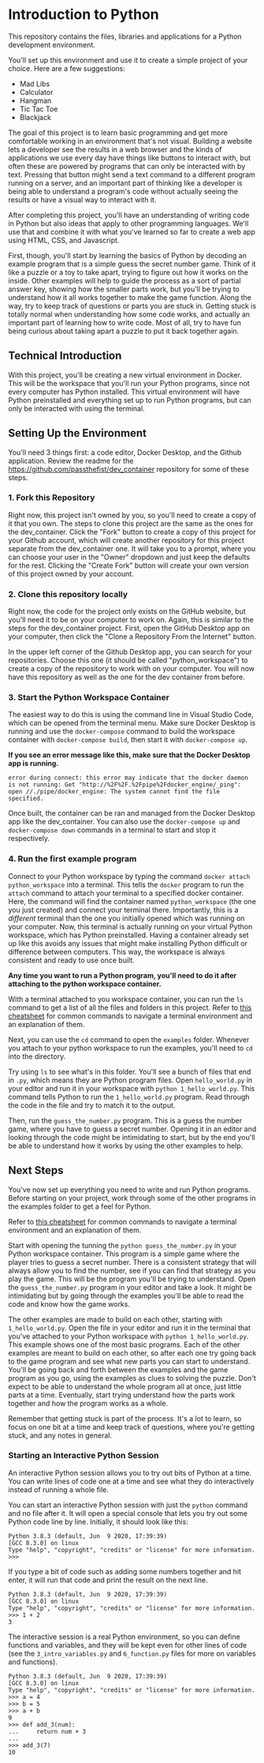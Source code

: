 # Introduction to Python

This repository contains the files, libraries and applications for a Python development environment.

You'll set up this environment and use it to create a simple project of your choice. Here are a few
suggestions:
- Mad Libs
- Calculator
- Hangman
- Tic Tac Toe
- Blackjack

The goal of this project is to learn basic programming and get more comfortable working in an 
environment that's not visual. Building a website lets a developer see the results in a web 
browser and the kinds of applications we use every day have things like buttons to interact with,
but often these are powered by programs that can only be interacted with by text. Pressing that
button might send a text command to a different program running on a server, and an important
part of thinking like a developer is being able to understand a program's code without actually
seeing the results or have a visual way to interact with it.

After completing this project, you'll have an understanding of writing code in Python but also
ideas that apply to other programming languages. We'll use that and combine it with what you've
learned so far to create a web app using HTML, CSS, and Javascript.

First, though, you'll start by learning the basics of Python by decoding an example program
that is a simple guess the secret number game. Think of it like a puzzle or a toy to take apart,
trying to figure out how it works on the inside. Other examples will help to guide the process
as a sort of partial answer key, showing how the smaller parts work, but you'll be trying to
understand how it all works together to make the game function. Along the way, try to keep
track of questions or parts you are stuck in. Getting stuck is totally normal when understanding
how some code works, and actually an important part of learning how to write code. Most of
all, try to have fun being curious about taking apart a puzzle to put it back together again.

## Technical Introduction ## 
With this project, you'll be creating a new virtual environment in Docker. This will be the
workspace that you'll run your Python programs, since not every computer has Python installed.
This virtual environment will have Python preinstalled and everything set up to run Python
programs, but can only be interacted with using the terminal.

## Setting Up the Environment ##

You'll need 3 things first: a code editor, Docker Desktop, and the Github application. Review the
readme for the https://github.com/passthefist/dev_container repository for some of these steps.

### 1. Fork this Repository ###

Right now, this project isn't owned by you, so you'll need to create a copy of it that you own. The
steps to clone this project are the same as the ones for the dev_container. Click the "Fork"
button to create a copy of this project for your Github account, which will create another repository
for this project separate from the dev_container one. It will take you to a prompt, where you can
choose your user in the "Owner" dropdown and just keep the defaults for the rest. Clicking the
"Create Fork" button will create your own version of this project owned by your account.

### 2. Clone this repository locally ###

Right now, the code for the project only exists on the GitHub website, but you'll need it to be
on your computer to work on. Again, this is similar to the steps for the dev_container project.
First, open the GitHub Desktop app on your computer, then click the "Clone a Repository From the Internet" button. 

In the upper left corner of the Github Desktop app, you can search for your repositories. Choose this
one (it should be called "python_workspace") to create a copy of the repository to work with on your computer. You will now have this repository as well as the one for the dev container from before.

### 3. Start the Python Workspace Container ###

The easiest way to do this is using the command line in Visual Studio Code, which can be opened from
the terminal menu. Make sure Docker Desktop is running and use the `docker-compose` command to build
the workspace container with `docker-compose build`, then start it with `docker-compose up`.

**If you see an error message like this, make sure that the Docker Desktop app is running.**

```
error during connect: this error may indicate that the docker daemon is not running: Get "http://%2F%2F.%2Fpipe%2Fdocker_engine/_ping": open //./pipe/docker_engine: The system cannot find the file specified.
```

Once built, the container can be ran and managed from the Docker Desktop app like the dev_container.
You can also use the `docker-compose up` and `docker-compose down` commands in a terminal to start and
stop it respectively.

### 4. Run the first example program ###

Connect to your Python workspace by typing the command `docker attach python_workspace` into a
terminal. This tells the `docker` program to run the `attach` command to attach your terminal to
a specified docker container. Here, the command will find the container named `python_workspace`
(the one you just created) and connect your terminal there. Importantly, this is a *different*
terminal than the one you initially opened which was running on your computer. Now, this terminal is
actually running on your virtual Python workspace, which has Python preinstalled. Having a
container already set up like this avoids any issues that might make installing Python difficult or
difference between computers. This way, the workspace is always consistent and ready to use once built.

**Any time you want to run a Python program, you'll need to do it after attaching to the python workspace container.**

With a terminal attached to you workspace container, you can run the `ls` command to get a list of all 
the files and folders in this project. Refer to [this cheatsheet](docs/Commands-Cheatsheet.md) for 
common commands to navigate a terminal environment and an explanation of them.

Next, you can use the `cd` command to open the `examples` folder. Whenever you attach to your
python workspace to run the examples, you'll need to `cd` into the directory.

Try using `ls` to see what's in this folder. You'll see a bunch of files that end in `.py`,
which means they are Python program files. Open `hello_world.py` in your editor and run it
in your workspace with `python 1_hello_world.py`. This command tells Python to run the `1_hello_world.py`
program. Read through the code in the file and try to match it to the output.

Then, run the `guess_the_number.py` program. This is a guess the number game, where you have to guess
a secret number. Opening it in an editor and looking through the code might be intimidating to start,
but by the end you'll be able to understand how it works by using the other examples to help.

## Next Steps ##

You've now set up everything you need to write and run Python programs. Before starting on your project,
work through some of the other programs in the examples folder to get a feel for Python.

Refer to [this cheatsheet](docs/Commands-Cheatsheet.md) for common commands to navigate a 
terminal environment and an explanation of them.

Start with opening the tunning the `python guess_the_number.py` in your Python workspace
container. This program is a simple game where the player tries to guess a secret number.
There is a consistent strategy that will always allow you to find the number, see if you
can find that strategy as you play the game. This will be the program you'll be trying to
understand. Open the `guess_the_number.py` program in your editor and take a look. It
might be intimidating but by going through the examples you'll be able to read the code
and know how the game works.

The other examples are made to build on each other, starting with `1_hello_world.py`. Open
the file in your editor and run it in the terminal that you've attached to your Python
workspace with `python 1_hello_world.py`. This example shows one of the most basic programs.
Each of the other examples are meant to build on each other, so after each one try going
back to the game program and see what new parts you can start to understand. You'll be
going back and forth between the examples and the game program as you go, using the examples
as clues to solving the puzzle. Don't expect to be able to understand the whole program all
at once, just little parts at a time. Eventually, start trying understand how the parts work
together and how the program works as a whole.

Remember that getting stuck is part of the process. It's a lot to learn, so focus on one bit
at a time and keep track of questions, where you're getting stuck, and any notes in general.

### Starting an Interactive Python Session ###

An interactive Python session allows you to try out bits of Python at a time. You can write
lines of code one at a time and see what they do interactively instead of running a whole file.

You can start an interactive Python session with just the `python` command and no file after it. It
will open a special console that lets you try out some Python code line by line. Initially, it should 
look like this:

```
Python 3.8.3 (default, Jun  9 2020, 17:39:39) 
[GCC 8.3.0] on linux
Type "help", "copyright", "credits" or "license" for more information.
>>> 
```

If you type a bit of code such as adding some numbers together and hit enter, it will run that
code and print the result on the next line.

```
Python 3.8.3 (default, Jun  9 2020, 17:39:39) 
[GCC 8.3.0] on linux
Type "help", "copyright", "credits" or "license" for more information.
>>> 1 + 2
3  
```

The interactive session is a real Python environment, so you can define functions and variables, and
they will be kept even for other lines of code (see the `3_intro_variables.py` and `6_function.py` files 
for more on variables and functions).

```
Python 3.8.3 (default, Jun  9 2020, 17:39:39) 
[GCC 8.3.0] on linux
Type "help", "copyright", "credits" or "license" for more information.
>>> a = 4
>>> b = 5
>>> a + b
9   
>>> def add_3(num):
...     return num + 3
...
>>> add_3(7)
10
```